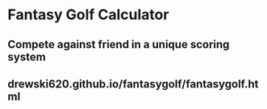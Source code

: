 # Fantasy Golf Calculator

## Compete against friend in a unique scoring system

## drewski620.github.io/fantasygolf/fantasygolf.html

